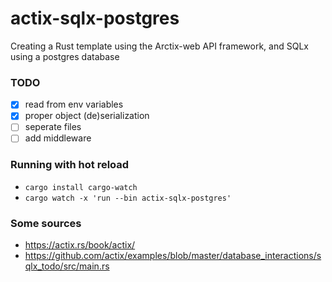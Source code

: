 # actix-sqlx-postgres
Creating a Rust template using the Arctix-web API framework, and SQLx using a postgres database

### TODO
- [x] read from env variables
- [x] proper object (de)serialization
- [ ] seperate files
- [ ] add middleware

### Running with hot reload
- `cargo install cargo-watch`
- `cargo watch -x 'run --bin actix-sqlx-postgres'`

### Some sources
- https://actix.rs/book/actix/
- https://github.com/actix/examples/blob/master/database_interactions/sqlx_todo/src/main.rs
